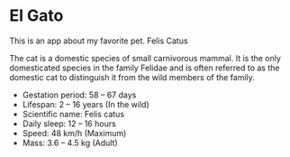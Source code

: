 # El Gato
This is an app about my favorite pet. Felis Catus

The cat is a domestic species of small carnivorous mammal. It is the only domesticated species in the family Felidae and is often referred to as the domestic cat to distinguish it from the wild members of the family.

- Gestation period: 58 – 67 days
- Lifespan: 2 – 16 years (In the wild)
- Scientific name: Felis catus
- Daily sleep: 12 – 16 hours
- Speed: 48 km/h (Maximum)
- Mass: 3.6 – 4.5 kg (Adult)
